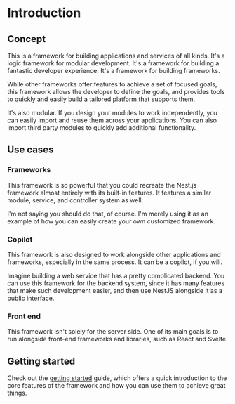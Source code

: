 # Introduction

## Concept

This is a framework for building applications and services of all kinds. It's a logic framework for modular development.
It's a framework for building a fantastic developer experience. It's a framework for building frameworks.

While other frameworks offer features to achieve a set of focused goals, this framework allows the developer to define
the goals, and provides tools to quickly and easily build a tailored platform that supports them.

It's also modular. If you design your modules to work independently, you can easily import and reuse them across your
applications. You can also import third party modules to quickly add additional functionality.

## Use cases

### Frameworks

This framework is so powerful that you could recreate the Nest.js framework almost entirely with its built-in
features. It features a similar module, service, and controller system as well.

I'm not saying you should do that, of course. I'm merely using it as an example of how you can easily create your own
customized framework.

### Copilot

This framework is also designed to work alongside other applications and frameworks, especially in the same process. It
can be a copilot, if you will.

Imagine building a web service that has a pretty complicated backend. You can use this framework for the backend system,
since it has many features that make such development easier, and then use NestJS alongside it as a public interface.

### Front end

This framework isn't solely for the server side. One of its main goals is to run alongside front-end frameworks and
libraries, such as React and Svelte.

## Getting started

Check out the [getting started](getting-started/installation.md) guide, which offers a quick introduction to the core
features of the framework and how you can use them to achieve great things.
